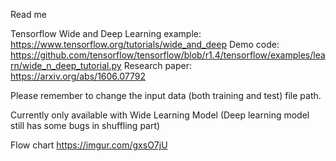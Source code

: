 Read me

Tensorflow Wide and Deep Learning example: https://www.tensorflow.org/tutorials/wide_and_deep
Demo code: https://github.com/tensorflow/tensorflow/blob/r1.4/tensorflow/examples/learn/wide_n_deep_tutorial.py
Research paper: https://arxiv.org/abs/1606.07792

Please remember to change the input data (both training and test) file path.

Currently only available with Wide Learning Model (Deep learning model still has some bugs in shuffling part)

Flow chart
https://imgur.com/gxsO7jU